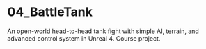 # 04_BattleTank
An open-world head-to-head tank fight with simple AI, terrain, and advanced control system in Unreal 4.  Course project.
